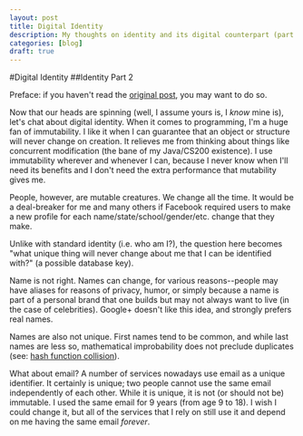 ```yaml
---
layout: post
title: Digital Identity
description: My thoughts on identity and its digital counterpart (part 2 of 2).
categories: [blog]
draft: true
---
```


#Digital Identity
##Identity Part 2

Preface: if you haven't read the [original post](/blog/what-makes-you-you/), you may want to do so.

Now that our heads are spinning (well, I assume yours is, I *know* mine is), let's chat about digital identity. When it comes to programming, I'm a huge fan of immutability. I like it when I can guarantee that an object or structure will never change on creation. It relieves me from thinking about things like concurrent modification (the bane of my Java/CS200 existence). I use immutability wherever and whenever I can, because I never know when I'll need its benefits and I don't need the extra performance that mutability gives me.

People, however, are mutable creatures. We change all the time. It would be a deal-breaker for me and many others if Facebook required users to make a new profile for each name/state/school/gender/etc. change that they make.

Unlike with standard identity (i.e. who am I?), the question here becomes "what unique thing will never change about me that I can be identified with?" (a possible database key).

Name is not right. Names can change, for various reasons--people may have aliases for reasons of privacy, humor, or simply because a name is part of a personal brand that one builds but may not always want to live (in the case of celebrities). Google+ doesn't like this idea, and strongly prefers real names.

Names are also not unique. First names tend to be common, and while last names are less so, mathematical improbability does not preclude duplicates (see: [hash function collision](http://en.wikipedia.org/wiki/Collision_(computer_science))).

What about email? A number of services nowadays use email as a unique identifier. It certainly is unique; two people cannot use the same email independently of each other. While it is unique, it is not (or should not be) immutable. I used the same email for 9 years (from age 9 to 18). I wish I could change it, but all of the services that I rely on still use it and depend on me having the same email *forever*.